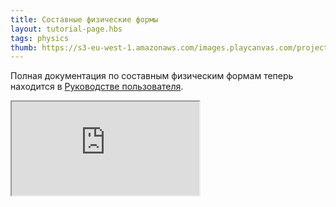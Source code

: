 ```yaml
---
title: Составные физические формы
layout: tutorial-page.hbs
tags: physics
thumb: https://s3-eu-west-1.amazonaws.com/images.playcanvas.com/projects/12/688146/E92618-image-75.jpg
---
```


Полная документация по составным физическим формам теперь находится в [Руководстве пользователя][documentation-page].

<iframe loading="lazy" src="https://playcanv.as/p/KXZ5Lsda/" title="Составные физические формы"></iframe>

[documentation-page]: /user-manual/physics/compound-shapes/

